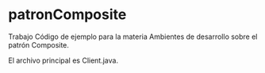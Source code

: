 # patronComposite

Trabajo Código de ejemplo para la materia Ambientes de desarrollo sobre el patrón Composite.

El archivo principal es Client.java.
